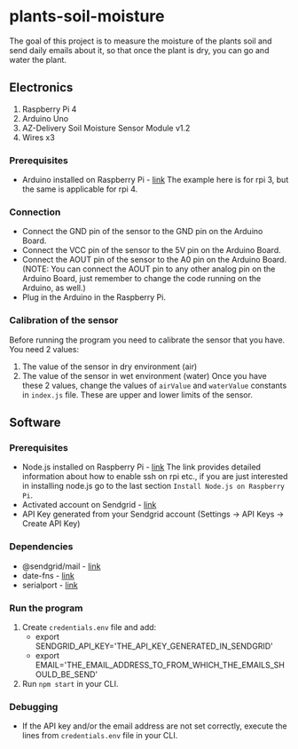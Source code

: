 # plants-soil-moisture

The goal of this project is to measure the moisture of the plants soil and send daily emails about it, so that once the plant is dry, you can go and water the plant.

## Electronics

1. Raspberry Pi 4
2. Arduino Uno
3. AZ-Delivery Soil Moisture Sensor Module v1.2
4. Wires x3

### Prerequisites

- Arduino installed on Raspberry Pi - [link](https://create.arduino.cc/projecthub/techno_z/program-your-arduino-from-your-raspberry-pi-3407d4) The example here is for rpi 3, but the same is applicable for rpi 4.

### Connection

- Connect the GND pin of the sensor to the GND pin on the Arduino Board.
- Connect the VCC pin of the sensor to the 5V pin on the Arduino Board.
- Connect the AOUT pin of the sensor to the A0 pin on the Arduino Board. (NOTE: You can connect the AOUT pin to any other analog pin on the Arduino Board, just remember to change the code running on the Arduino, as well.)
- Plug in the Arduino in the Raspberry Pi.

### Calibration of the sensor

Before running the program you need to calibrate the sensor that you have.
You need 2 values:

1. The value of the sensor in dry environment (air)
2. The value of the sensor in wet environment (water)
   Once you have these 2 values, change the values of `airValue` and `waterValue` constants in `index.js` file.
   These are upper and lower limits of the sensor.

## Software

### Prerequisites

- Node.js installed on Raspberry Pi - [link](https://www.w3schools.com/nodejs/nodejs_raspberrypi.asp) The link provides detailed information about how to enable ssh on rpi etc., if you are just interested in installing node.js go to the last section `Install Node.js on Raspberry Pi`.
- Activated account on Sendgrid - [link](https://sendgrid.com/)
- API Key generated from your Sendgrid account (Settings -> API Keys -> Create API Key)

### Dependencies

- @sendgrid/mail - [link](https://www.npmjs.com/package/@sendgrid/mail)
- date-fns - [link](https://www.npmjs.com/package/date-fns)
- serialport - [link](https://www.npmjs.com/package/serialport)

### Run the program

1. Create `credentials.env` file and add:
   - export SENDGRID_API_KEY='THE_API_KEY_GENERATED_IN_SENDGRID'
   - export EMAIL='THE_EMAIL_ADDRESS_TO_FROM_WHICH_THE_EMAILS_SHOULD_BE_SEND'
2. Run `npm start` in your CLI.

### Debugging

- If the API key and/or the email address are not set correctly, execute the lines from `credentials.env` file in your CLI.
